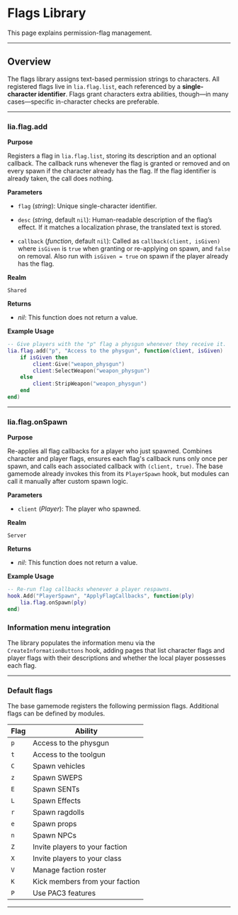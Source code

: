 # Flags Library

This page explains permission-flag management.

---

## Overview

The flags library assigns text-based permission strings to characters. All registered flags live in `lia.flag.list`, each referenced by a **single-character identifier**. Flags grant characters extra abilities, though—in many cases—specific in-character checks are preferable.

---

### lia.flag.add

**Purpose**

Registers a flag in `lia.flag.list`, storing its description and an optional callback. The callback runs whenever the flag is granted or removed and on every spawn if the character already has the flag. If the flag identifier is already taken, the call does nothing.

**Parameters**

* `flag` (*string*): Unique single-character identifier.

* `desc` (*string*, default `nil`): Human-readable description of the flag’s effect. If it matches a localization phrase, the translated text is stored.

* `callback` (*function*, default `nil`): Called as `callback(client, isGiven)` where `isGiven` is `true` when granting or re-applying on spawn, and `false` on removal. Also run with `isGiven = true` on spawn if the player already has the flag.

**Realm**

`Shared`

**Returns**

* *nil*: This function does not return a value.

**Example Usage**

```lua
-- Give players with the "p" flag a physgun whenever they receive it.
lia.flag.add("p", "Access to the physgun", function(client, isGiven)
    if isGiven then
        client:Give("weapon_physgun")
        client:SelectWeapon("weapon_physgun")
    else
        client:StripWeapon("weapon_physgun")
    end
end)
```

---

### lia.flag.onSpawn

**Purpose**

Re-applies all flag callbacks for a player who just spawned. Combines character and player flags, ensures each flag's callback runs only once per spawn, and calls each associated callback with `(client, true)`. The base gamemode already invokes this from its `PlayerSpawn` hook, but modules can call it manually after custom spawn logic.

**Parameters**

* `client` (*Player*): The player who spawned.

**Realm**

`Server`

**Returns**

* *nil*: This function does not return a value.

**Example Usage**

```lua
-- Re-run flag callbacks whenever a player respawns.
hook.Add("PlayerSpawn", "ApplyFlagCallbacks", function(ply)
    lia.flag.onSpawn(ply)
end)
```

### Information menu integration

The library populates the information menu via the `CreateInformationButtons` hook, adding pages that list character flags and player flags with their descriptions and whether the local player possesses each flag.

---

### Default flags

The base gamemode registers the following permission flags. Additional flags can be defined by modules.

| Flag | Ability                        |
| ---- | ------------------------------ |
| `p`  | Access to the physgun          |
| `t`  | Access to the toolgun          |
| `C`  | Spawn vehicles                 |
| `z`  | Spawn SWEPS                    |
| `E`  | Spawn SENTs                    |
| `L`  | Spawn Effects                  |
| `r`  | Spawn ragdolls                 |
| `e`  | Spawn props                    |
| `n`  | Spawn NPCs                     |
| `Z`  | Invite players to your faction |
| `X`  | Invite players to your class   |
| `V`  | Manage faction roster          |
| `K`  | Kick members from your faction |
| `P`  | Use PAC3 features              |

---
